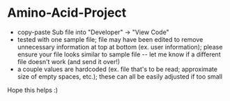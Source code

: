 # Amino-Acid-Project

- copy-paste Sub file into "Developer" -> "View Code" 
- tested with one sample file; file may have been edited to remove unnecessary information at top at bottom (ex. user information); please ensure your file looks similar to sample file -- let me know if a different file doesn't work (and send it over!)
- a couple values are hardcoded (ex. file that's to be read; approximate size of empty spaces, etc.); these can all be easily adjusted if too small

Hope this helps :)

